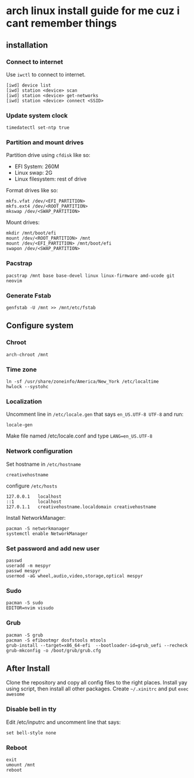 # arch linux install guide for me cuz i cant remember things

## installation

### Connect to internet
Use `iwctl` to connect to internet.
```
[iwd] device list
[iwd] station <device> scan
[iwd] station <device> get-networks
[iwd] station <device> connect <SSID>
```

### Update system clock
```
timedatectl set-ntp true
```

### Partition and mount drives
Partition drive using `cfdisk` like so:
- EFI System: 260M
- Linux swap: 2G
- Linux filesystem: rest of drive

Format drives like so:
```
mkfs.vfat /dev/<EFI_PARTITION>
mkfs.ext4 /dev/<ROOT_PARTITION>
mkswap /dev/<SWAP_PARTITION>
```

Mount drives:
```
mkdir /mnt/boot/efi
mount /dev/<ROOT_PARTITION> /mnt
mount /dev/<EFI_PARTITION> /mnt/boot/efi
swapon /dev/<SWAP_PARTITION>
```

### Pacstrap
```
pacstrap /mnt base base-devel linux linux-firmware amd-ucode git neovim
```

### Generate Fstab
```
genfstab -U /mnt >> /mnt/etc/fstab
```

## Configure system

### Chroot
```
arch-chroot /mnt
```

### Time zone
```
ln -sf /usr/share/zoneinfo/America/New_York /etc/localtime
hwlock --systohc
```

### Localization
Uncomment line in `/etc/locale.gen` that says `en_US.UTF-8 UTF-8` and run:
```
locale-gen
```

Make file named /etc/locale.conf and type `LANG=en_US.UTF-8`

### Network configuration
Set hostname in `/etc/hostname`
```
creativehostname
```

configure `/etc/hosts`
```
127.0.0.1   localhost
::1         localhost
127.0.1.1   creativehostname.localdomain creativehostname
```

Install NetworkManager:
```
pacman -S networkmanager
systemctl enable NetworkManager
```

### Set password and add new user
```
passwd
useradd -m mespyr
passwd mespyr
usermod -aG wheel,audio,video,storage,optical mespyr
```

### Sudo
```
pacman -S sudo
EDITOR=nvim visudo
```

### Grub
```
pacman -S grub
pacman -S efibootmgr dosfstools mtools
grub-install --target=x86_64-efi  --bootloader-id=grub_uefi --recheck
grub-mkconfig -o /boot/grub/grub.cfg
```

## After Install
Clone the repository and copy all config files to the right places.
Install yay using script, then install all other packages.
Create `~/.xinitrc` and put `exec awesome`

### Disable bell in tty
Edit /etc/inputrc and uncomment line that says:
```
set bell-style none
```

### Reboot
```
exit
umount /mnt
reboot
```
